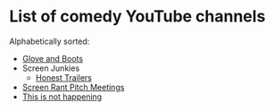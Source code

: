 # List of comedy YouTube channels

Alphabetically sorted:

- [Glove and Boots](https://www.youtube.com/channel/UC1qC39KQoTG6LqgL_YnjSSQ)
- Screen Junkies
  - [Honest Trailers](https://www.youtube.com/playlist?list=PL86F4D497FD3CACCE)
- [Screen Rant Pitch Meetings](https://www.youtube.com/playlist?list=PLRE-UFLEgWzBuOiqemhEI9b4gmmBbutnC)
- [This is not happening](https://www.youtube.com/playlist?list=PLD7nPL1U-R5qsyLTu7bJsMNX5mbgbWlN8)
